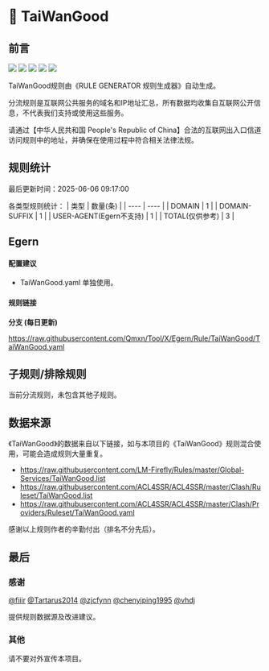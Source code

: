 # 🧸 TaiWanGood

## 前言

![](https://shields.io/badge/-移除重复规则-ff69b4) ![](https://shields.io/badge/-DOMAIN与DOMAIN--SUFFIX合并-green) ![](https://shields.io/badge/-DOMAIN--SUFFIX间合并-critical) ![](https://shields.io/badge/-DOMAIN--SUFFIX与DOMAIN--KEYWORD合并-blue) ![](https://shields.io/badge/-IP--CIDR(6)合并-blueviolet) 

TaiWanGood规则由《RULE GENERATOR 规则生成器》自动生成。

分流规则是互联网公共服务的域名和IP地址汇总，所有数据均收集自互联网公开信息，不代表我们支持或使用这些服务。

请通过【中华人民共和国 People's Republic of China】合法的互联网出入口信道访问规则中的地址，并确保在使用过程中符合相关法律法规。

## 规则统计

最后更新时间：2025-06-06 09:17:00

各类型规则统计：
| 类型 | 数量(条)  | 
| ---- | ----  |
| DOMAIN | 1  | 
| DOMAIN-SUFFIX | 1  | 
| USER-AGENT(Egern不支持) | 1  | 
| TOTAL(仅供参考) | 3  | 


## Egern 

#### 配置建议
- TaiWanGood.yaml 单独使用。

#### 规则链接
**分支 (每日更新)**

https://raw.githubusercontent.com/Qmxn/Tool/X/Egern/Rule/TaiWanGood/TaiWanGood.yaml











## 子规则/排除规则


当前分流规则，未包含其他子规则。

## 数据来源

《TaiWanGood》的数据来自以下链接，如与本项目的《TaiWanGood》规则混合使用，可能会造成规则大量重复。

- https://raw.githubusercontent.com/LM-Firefly/Rules/master/Global-Services/TaiWanGood.list
- https://raw.githubusercontent.com/ACL4SSR/ACL4SSR/master/Clash/Ruleset/TaiWanGood.list
- https://raw.githubusercontent.com/ACL4SSR/ACL4SSR/master/Clash/Providers/Ruleset/TaiWanGood.yaml


感谢以上规则作者的辛勤付出（排名不分先后）。

## 最后

### 感谢

[@fiiir](https://github.com/fiiir) [@Tartarus2014](https://github.com/Tartarus2014) [@zjcfynn](https://github.com/zjcfynn) [@chenyiping1995](https://github.com/chenyiping1995) [@vhdj](https://github.com/vhdj)

提供规则数据源及改进建议。

### 其他

请不要对外宣传本项目。